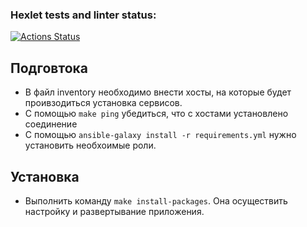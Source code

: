 ### Hexlet tests and linter status:
[![Actions Status](https://github.com/Aleksey94Dan/ansible-project-76/workflows/hexlet-check/badge.svg)](https://github.com/Aleksey94Dan/ansible-project-76/actions)


## Подговтока

* В файл inventory необходимо внести хосты, на которые будет проивзодиться установка сервисов.
* С помощью ```make ping``` убедиться, что с хостами установлено соединение
* С помощью ```ansible-galaxy install -r requirements.yml``` нужно установить необхоимые роли.

## Установка

* Выполнить команду ```make install-packages```. Она осуществить настройку и развертывание приложения.